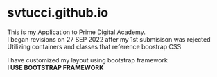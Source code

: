 # svtucci.github.io
This is my Application to Prime Digital Academy.     
I began revisions on 27 SEP 2022 after my 1st submisison was rejected    
Utilizing containers and classes that reference boostrap CSS  

I have customized my layout using bootstrap framework    
**I USE BOOTSTRAP FRAMEWORK**